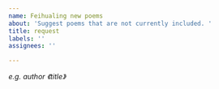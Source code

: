 ```yaml
---
name: Feihualing new poems
about: 'Suggest poems that are not currently included. '
title: request
labels: ''
assignees: ''

---
```


_e.g. author 《title》_
